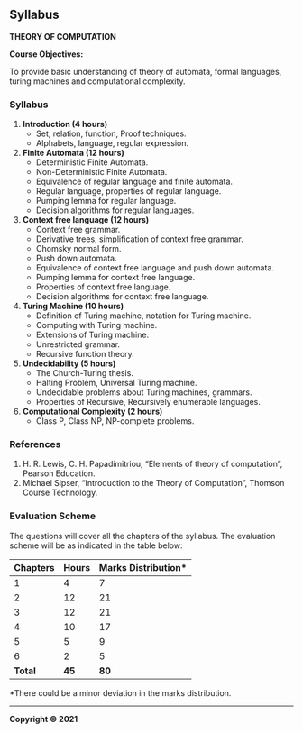 ## Syllabus

**THEORY OF COMPUTATION**

**Course Objectives:**

To provide basic understanding of theory of automata, formal languages, turing machines and computational complexity.

### Syllabus

1. **Introduction (4 hours)**
    * Set, relation, function, Proof techniques.
    * Alphabets, language, regular expression.
2. **Finite Automata (12 hours)**
    * Deterministic Finite Automata.
    * Non-Deterministic Finite Automata.
    * Equivalence of regular language and finite automata.
    * Regular language, properties of regular language.
    * Pumping lemma for regular language.
    * Decision algorithms for regular languages.
3. **Context free language (12 hours)**
    * Context free grammar.
    * Derivative trees, simplification of context free grammar.
    * Chomsky normal form.
    * Push down automata.
    * Equivalence of context free language and push down automata.
    * Pumping lemma for context free language.
    * Properties of context free language.
    * Decision algorithms for context free language.
4. **Turing Machine (10 hours)**
    * Definition of Turing machine, notation for Turing machine.
    * Computing with Turing machine.
    * Extensions of Turing machine.
    * Unrestricted grammar.
    * Recursive function theory.
5. **Undecidability (5 hours)**
    * The Church-Turing thesis.
    * Halting Problem, Universal Turing machine.
    * Undecidable problems about Turing machines, grammars.
    * Properties of Recursive, Recursively enumerable languages.
6. **Computational Complexity (2 hours)**
    * Class P, Class NP, NP-complete problems.

### References

1. H. R. Lewis, C. H. Papadimitriou, “Elements of theory of computation”, Pearson Education.
2. Michael Sipser, “Introduction to the Theory of Computation”, Thomson Course Technology.

### Evaluation Scheme

The questions will cover all the chapters of the syllabus. The evaluation scheme will be as indicated in the table below:

| Chapters | Hours | Marks Distribution* |
|---|---|---|
| 1 | 4 | 7 |
| 2 | 12 | 21 |
| 3 | 12 | 21 |
| 4 | 10 | 17 |
| 5 | 5 | 9 |
| 6 | 2 | 5 |
| **Total** | **45** | **80** |

*There could be a minor deviation in the marks distribution.

---

**Copyright &copy; 2021**